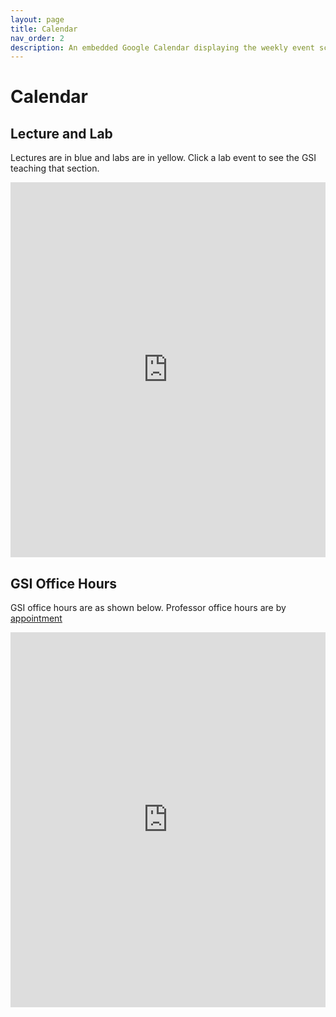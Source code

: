 ```yaml
---
layout: page
title: Calendar
nav_order: 2
description: An embedded Google Calendar displaying the weekly event schedule.
---
```


# Calendar

## Lecture and Lab

Lectures are in blue and labs are in yellow. Click a lab event to see the GSI teaching that section.

<iframe src="https://calendar.google.com/calendar/embed?src=berkeley.edu_j0pk33mc0fdtbmk84cfu999d6g%40group.calendar.google.com&ctz=America%2FLos_Angeles" style="border: none; width: 100%; height: 600px;" frameborder="0" scrolling="no"></iframe>

## GSI Office Hours

GSI office hours are as shown below. Professor office hours are by [appointment](https://mi-suk.youcanbook.me/)

<iframe src="https://calendar.google.com/calendar/embed?src=berkeley.edu_sv89st590ofq6ftk4buj7agi2g%40group.calendar.google.com&ctz=America%2FLos_Angeles" style="border: none; width: 100%; height: 600px;" frameborder="0" scrolling="no"></iframe>